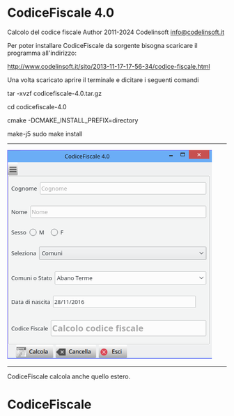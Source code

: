 CodiceFiscale 4.0
=========

Calcolo del codice fiscale
Author 2011-2024 Codelinsoft <info@codelinsoft.it>

Per poter installare CodiceFiscale da sorgente bisogna 
scaricare il programma all'indirizzo:

http://www.codelinsoft.it/sito/2013-11-17-17-56-34/codice-fiscale.html

Una volta scaricato aprire il terminale e dicitare i seguenti comandi

tar -xvzf codicefiscale-4.0.tar.gz

cd codicefiscale-4.0

cmake -DCMAKE_INSTALL_PREFIX=directory

make-j5
sudo make install

------------------------------------------------------------------------
![ScreenShot](https://github.com/kratos83/CodiceFiscale/blob/master/codicefiscale.png)

------------------------------------------------------------------------
CodiceFiscale calcola anche quello estero.
# CodiceFiscale
